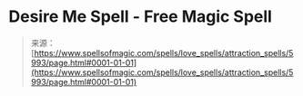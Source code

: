 <!--yml
category: 未分类
date: 2024-06-12 18:40:26
-->

# Desire Me Spell - Free Magic Spell

> 来源：[https://www.spellsofmagic.com/spells/love_spells/attraction_spells/5993/page.html#0001-01-01](https://www.spellsofmagic.com/spells/love_spells/attraction_spells/5993/page.html#0001-01-01)